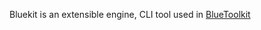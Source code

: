 Bluekit is an extensible engine, CLI tool used in [BlueToolkit](https://github.com/sgxgsx/BlueToolkit)

